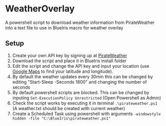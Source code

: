 # WeatherOverlay
A powershell script to download weather information from PirateWeather into a text file to use in BlueIris macro for weather overlay

## Setup
1. Create your own API key by signing up at [PirateWeather](https://pirateweather.net/)
2. Download the script and place it in BlueIris install folder
3. Edit the script and change the API key and input your location (use [Google Maps](https://maps.google.com) to find your latitude and longitude).
4. By default the weather updates every 30min this can be changed by editing "Start-Sleep -Seconds 1800" and changing the number of seconds
5. By default powershell scripts are blocked. This can be changed by inputing ```Set-ExecutionPolicy Unrestricted``` (Open Powershell as Admin)
6. Check the script works by executing it in terminal ```.\pirateweather.ps1``` (A weather.txt should be created with current weather)
7. Create a Scheduled Task using powershell with arguments ```-windowstyle hidden -file "C:\BlueIris\pirateweather.ps1"```
   
